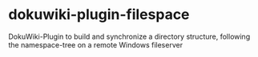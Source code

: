# dokuwiki-plugin-filespace
DokuWiki-Plugin to build and synchronize a directory structure, following the namespace-tree on a remote Windows fileserver
